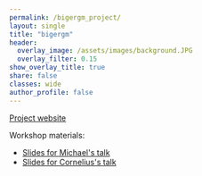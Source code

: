 ```yaml
---
permalink: /bigergm_project/
layout: single
title: "bigergm"
header:
  overlay_image: /assets/images/background.JPG
  overlay_filter: 0.15
show_overlay_title: true
share: false
classes: wide
author_profile: false  
---
```


<a href="https://www.corneliusfritz.com/bigergm" target="_blank">Project website</a> 

Workshop materials:

- <a href="https://www.corneliusfritz.com/assets/pdf/bigergm_sunbelt.pdf" target="_blank">Slides for Michael's talk</a> 
-  <a href="https://www.corneliusfritz.com/presentation/bigergm.html" target="_blank">Slides for Cornelius's talk</a> 

